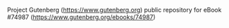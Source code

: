 Project Gutenberg (https://www.gutenberg.org) public repository for
eBook #74987 (https://www.gutenberg.org/ebooks/74987)
